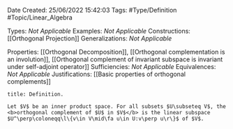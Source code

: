 <div class="topSpace"></div>

Date Created: 25/06/2022 15:42:03
Tags: #Type/Definition #Topic/Linear_Algebra

Types: <i>Not Applicable</i>
Examples: <i>Not Applicable</i>
Constructions: [[Orthogonal Projection]]
Generalizations: <i>Not Applicable</i>

Properties: [[Orthogonal Decomposition]], [[Orthogonal complementation is an involution]], [[Orthogonal complement of invariant subspace is invariant under self-adjoint operator]]
Sufficiencies: <i>Not Applicable</i>
Equivalences: <i>Not Applicable</i>
Justifications: [[Basic properties of orthogonal complements]]

``` ad-Definition
title: Definition.

Let $V$ be an inner product space. For all subsets $U\subseteq V$, the <b>orthogonal complement of $U$ in $V$</b> is the linear subspace $U^\perp\coloneqq\l\{v\in V\mid\fa u\in U:v\perp u\r\}$ of $V$.

```

